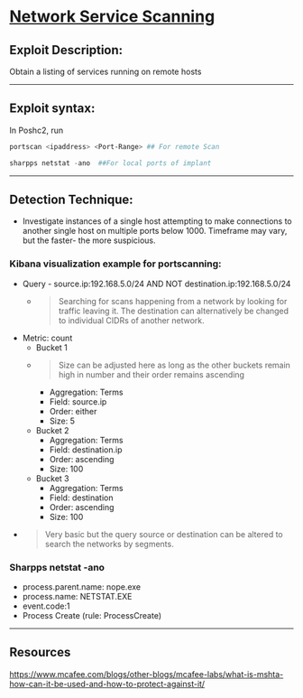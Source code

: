 # [Network Service Scanning](https://attack.mitre.org/techniques/T1046/)

## Exploit Description: 
Obtain a listing of services running on remote hosts

---

## Exploit syntax:
In Poshc2, run 
```powershell
portscan <ipaddress> <Port-Range> ## For remote Scan
```
```powershell
sharpps netstat -ano  ##For local ports of implant
```
---

## Detection Technique:
* Investigate instances of a single host attempting to make connections to another single host on multiple ports below 1000. Timeframe may vary, but the faster- the more suspicious.

### Kibana visualization example for portscanning:

* Query - source.ip:192.168.5.0/24 AND NOT destination.ip:192.168.5.0/24
    * > Searching for scans happening from a network by looking for traffic leaving it. The destination can alternatively be changed to individual CIDRs of another network.
* Metric: count
    * Bucket 1
    * > Size can be adjusted here as long as the other buckets remain high in number and their order remains ascending
        * Aggregation: Terms
        * Field: source.ip
        * Order: either
        * Size: 5
    * Bucket 2
        * Aggregation: Terms
        * Field: destination.ip
        * Order: ascending
        * Size: 100
    * Bucket 3
        * Aggregation: Terms
        * Field: destination
        * Order: ascending
        * Size: 100
 * > Very basic but the query source or destination can be altered to search the networks by segments.  

### Sharpps netstat -ano
* process.parent.name: nope.exe     
* process.name: NETSTAT.EXE
* event.code:1
* Process Create (rule: ProcessCreate)
---  
## Resources
https://www.mcafee.com/blogs/other-blogs/mcafee-labs/what-is-mshta-how-can-it-be-used-and-how-to-protect-against-it/